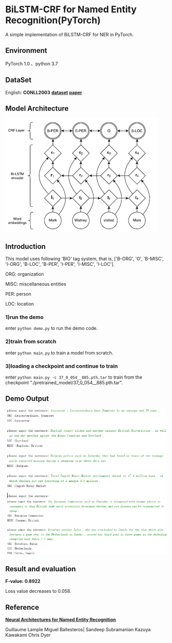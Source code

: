 # BiLSTM-CRF for Named Entity Recognition(PyTorch)
A simple implementation of BiLSTM-CRF for NER in PyTorch. 
## Environment
PyTorch 1.0 、python 3.7
## DataSet
English: **CONLL2003** [**dataset**](https://github.com/davidsbatista/NER-datasets/tree/master/CONLL2003)  [**paper**](https://aclweb.org/anthology/W03-0419)
## Model Architecture
![avatar](pictures/model_architecture.png)
## Introduction
This model uses following 'BIO' tag system, that is, ['B-ORG', 'O', 'B-MISC', 'I-ORG', 'B-LOC', 'B-PER', 'I-PER', 'I-MISC', 'I-LOC'].  

ORG: organization

MISC: miscellaneous entities

PER: person

LOC: location
### 1)run the demo
enter `python demo.py` to run the demo code.

### 2)train from scratch
enter `python main.py` to train a model from scratch.

### 3)loading a checkpoint and continue to train
enter `python main.py -c 37_0_054__885.pth.tar` to train from the checkpoint "./pretrained_model/37_0_054__885.pth.tar".  

## Demo Output
![avatar](pictures/demo_output.png)
![avatar](pictures/demo_output2.png)
## Result and evaluation

**F-value:   0.8922**

Loss value decreases to 0.058.  

## Reference
[**Neural Architectures for Named Entity Recognition**](https://www.aclweb.org/anthology/N16-1030)

Guillaume Lample  Miguel Ballesteros| Sandeep Subramanian  Kazuya Kawakami  Chris Dyer 
